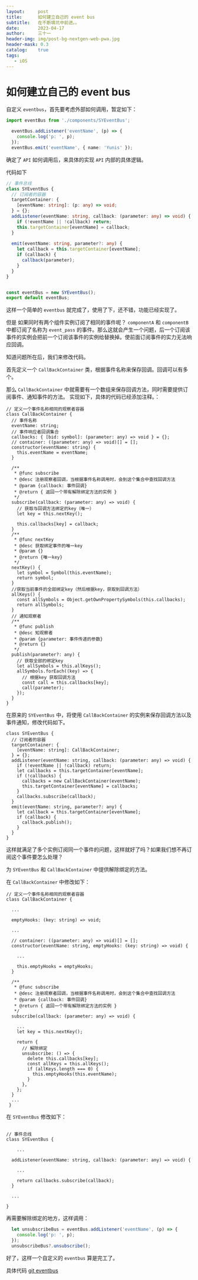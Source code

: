 ```yaml
---
layout:     post
title:      如何建立自己的 event bus
subtitle:   在不断填坑中前进。。
date:       2023-04-17
author:     三十一
header-img: img/post-bg-nextgen-web-pwa.jpg
header-mask: 0.3
catalog:    true
tags:
   - iOS
---
```


# 如何建立自己的 event bus

自定义 `eventbus`，首先要考虑外部如何调用，暂定如下：

```ts
import eventBus from './components/SYEventBus';

  eventBus.addListener('eventName', (p) => {
    console.log('p: ', p);
  });
  eventBus.emit('eventName', { name: 'Yunis' });
```


确定了 `API` 如何调用后，来具体的实现 `API` 内部的具体逻辑。

代码如下

```ts
// 事件总线
class SYEventBus {
  // 订阅者的容器
  targetContainer: {
    [eventName: string]: (p: any) => void;
  } = {};
  addListener(eventName: string, callback: (parameter: any) => void) {
    if (!eventName || !callback) return;
    this.targetContainer[eventName] = callback;
  }
  
  emit(eventName: string, parameter?: any) {
    let callback = this.targetContainer[eventName];
    if (callback) {
      callback(parameter);
    }
  }
}


const eventBus = new SYEventBus();
export default eventBus;
```

这样一个简单的 `eventbus` 就完成了，使用了下，还不错，功能已经实现了。

但是 如果同时有两个组件实例订阅了相同的事件呢？ `componentA` 和 `componentB` 中都订阅了名称为 `event_pass` 的事件。那么这就会产生一个问题，后一个订阅该事件的实例会把前一个订阅该事件的实例给替换掉。使前面订阅事件的实力无法响应回调。

知道问题所在后，我们来修改代码。

首先定义一个 `CallBackContainer` 类，根据事件名称来保存回调。回调可以有多个。

那么 `CallBackContainer` 中就需要有一个数组来保存回调方法，同时需要提供订阅事件、通知事件的方法。
实现如下，具体的代码已经添加注释。：

```
// 定义一个事件名称相同的观察者容器
class CallBackContainer {
  // 事件名称
  eventName: string;
  // 事件响应者回调集合
  callbacks: { [bid: symbol]: (parameter: any) => void } = {};
  // container: ((parameter: any) => void)[] = [];
  constructor(eventName: string) {
    this.eventName = eventName;
  }

  /**
   * @func subscribe
   * @desc 注册观察者回调，当根据事件名称调用时，会到这个集合中查找回调方法
   * @param {callback: 事件回调}
   * @return { 返回一个带有解除绑定方法的实例 }
   */
  subscribe(callback: (parameter: any) => void) {
    // 获取与回调方法绑定的key（唯一）
    let key = this.nextKey();

    this.callbacks[key] = callback;
  }
  /**
   * @func nextKey
   * @desc 获取绑定事件的唯一key
   * @param {}
   * @return {唯一key}
   */
  nextKey() {
    let symbol = Symbol(this.eventName);
    return symbol;
  }
  //获取当前事件的全部绑定key（然后根据key，获取到回调方法）
  allKeys() {
    const allSymbols = Object.getOwnPropertySymbols(this.callbacks);
    return allSymbols;
  }
  // 通知观察者
  /**
   * @func publish
   * @desc 知观察者
   * @param {parameter: 事件传递的参数}
   * @return {}
   */
  publish(parameter?: any) {
    // 获取全部的绑定key
    let allSymbols = this.allKeys();
    allSymbols.forEach((key) => {
      // 根据key 获取回调方法
      const call = this.callbacks[key];
      call(parameter);
    });
  }
}
```

在原来的 `SYEventBus` 中，将使用 `CallBackContainer` 的实例来保存回调方法以及事件通知，修改代码如下。

```
class SYEventBus {
  // 订阅者的容器
  targetContainer: {
    [eventName: string]: CallBackContainer;
  } = {};
  addListener(eventName: string, callback: (parameter: any) => void) {
    if (!eventName || !callback) return;
    let callbacks = this.targetContainer[eventName];
    if (!callbacks) {
      callbacks = new CallBackContainer(eventName);
      this.targetContainer[eventName] = callbacks;
    }
    callbacks.subscribe(callback);
  }
  emit(eventName: string, parameter?: any) {
    let callback = this.targetContainer[eventName];
    if (callback) {
      callback.publish();
    }
  }
}
```

这样就满足了多个实例订阅同一个事件的问题，这样就好了吗？如果我们想不再订阅这个事件要怎么处理？

为 `SYEventBus` 和 `CallBackContainer` 中提供解除绑定的方法。

在 `CallBackContainer` 中修改如下：

```
// 定义一个事件名称相同的观察者容器
class CallBackContainer {

  ...
  
  emptyHooks: (key: string) => void;
  
  ...
  
  // container: ((parameter: any) => void)[] = [];
  constructor(eventName: string, emptyHooks: (key: string) => void) {
  
    ...
    
    this.emptyHooks = emptyHooks;
  }

  /**
   * @func subscribe
   * @desc 注册观察者回调，当根据事件名称调用时，会到这个集合中查找回调方法
   * @param {callback: 事件回调}
   * @return { 返回一个带有解除绑定方法的实例 }
   */
  subscribe(callback: (parameter: any) => void) {
  
    ...
    let key = this.nextKey();

    return {
      // 解除绑定
      unsubscribe: () => {
        delete this.callbacks[key];
        const allKeys = this.allKeys();
        if (allKeys.length === 0) {
          this.emptyHooks(this.eventName);
        }
      },
    };
  }
  ...
 }
```


在 `SYEventBus` 修改如下：

```

// 事件总线
class SYEventBus {

    ...

  addListener(eventName: string, callback: (parameter: any) => void) {
  
    ...

    return callbacks.subscribe(callback);
  }
  
  ...
  
}

```

再需要解除绑定的地方，这样调用：

```ts
  let unsubscribeBus = eventBus.addListener('eventName', (p) => {
    console.log('p: ', p);
  });
  unsubscribeBus?.unsubscribe();
```

好了，这样一个自定义的 `eventbus` 算是完工了。

具体代码 [git eventbus](https://github.com/yunisSong/SYComponentTool/tree/main/eventbus)